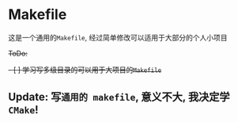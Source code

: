 # Makefile

这是一个通用的`Makefile`, 经过简单修改可以适用于大部分的个人小项目

~~ToDo:~~

~~- [ ] 学习写多级目录的可以用于大项目的`Makefile`~~

## Update: 写`通用的 makefile`, 意义不大, 我决定学`CMake`!
